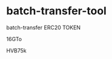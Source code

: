 # batch-transfer-tool
batch-transfer ERC20 TOKEN


































































16GTo

HVB75k

